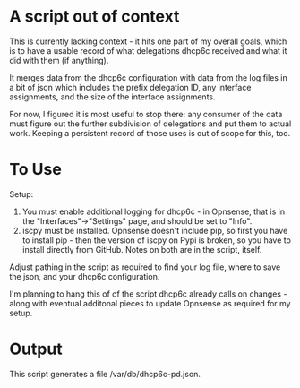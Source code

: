 # A script out of context
This is currently lacking context - it hits one part of my overall goals, which is to have a usable record of what delegations dhcp6c received and what it did with them (if anything).

It merges data from the dhcp6c configuration with data from the log files in a bit of json which includes the prefix delegation ID, any interface assignments, and the size of the interface assignments.

For now, I figured it is most useful to stop there: any consumer of the data must figure out the further subdivision of delegations and put them to actual work.  Keeping a persistent record of those uses is out of scope for this, too.

# To Use
Setup:

1) You must enable additional logging for dhcp6c - in Opnsense, that is in the "Interfaces"->"Settings" page, and should be set to "Info".
2) iscpy must be installed.  Opnsense doesn't include pip, so first you have to install pip - then the version of iscpy on Pypi is broken, so you have to install directly from GitHub.  Notes on both are in the script, itself.

Adjust pathing in the script as required to find your log file, where to save the json, and your dhcp6c configuration.

I'm planning to hang this of of the script dhcp6c already calls on changes - along with eventual additonal pieces to update Opnsense as required for my setup.

# Output 
This script generates a file /var/db/dhcp6c-pd.json.
